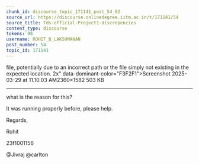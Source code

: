 ```yaml
---
chunk_id: discourse_topic_171141_post_54_02
source_url: https://discourse.onlinedegree.iitm.ac.in/t/171141/54
source_title: Tds-official-Project1-discrepencies
content_type: discourse
tokens: 98
username: ROHIT_B_LAKSHMANAN
post_number: 54
topic_id: 171141
---
```


 file, potentially due to an incorrect path or the file simply not existing in the expected location. 2x" data-dominant-color="F3F2F1">Screenshot 2025-03-29 at 11.10.03 AM2360×1582 503 KB

---

what is the reason for this?

It was running properly before, please help.

Regards,

Rohit

23f1001156

@Jivraj @carlton
